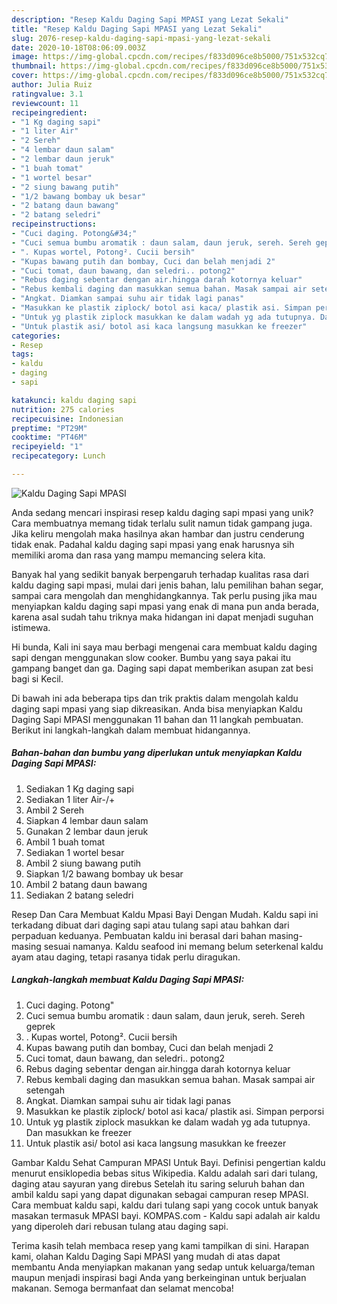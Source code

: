 ```yaml
---
description: "Resep Kaldu Daging Sapi MPASI yang Lezat Sekali"
title: "Resep Kaldu Daging Sapi MPASI yang Lezat Sekali"
slug: 2076-resep-kaldu-daging-sapi-mpasi-yang-lezat-sekali
date: 2020-10-18T08:06:09.003Z
image: https://img-global.cpcdn.com/recipes/f833d096ce8b5000/751x532cq70/kaldu-daging-sapi-mpasi-foto-resep-utama.jpg
thumbnail: https://img-global.cpcdn.com/recipes/f833d096ce8b5000/751x532cq70/kaldu-daging-sapi-mpasi-foto-resep-utama.jpg
cover: https://img-global.cpcdn.com/recipes/f833d096ce8b5000/751x532cq70/kaldu-daging-sapi-mpasi-foto-resep-utama.jpg
author: Julia Ruiz
ratingvalue: 3.1
reviewcount: 11
recipeingredient:
- "1 Kg daging sapi"
- "1 liter Air"
- "2 Sereh"
- "4 lembar daun salam"
- "2 lembar daun jeruk"
- "1 buah tomat"
- "1 wortel besar"
- "2 siung bawang putih"
- "1/2 bawang bombay uk besar"
- "2 batang daun bawang"
- "2 batang seledri"
recipeinstructions:
- "Cuci daging. Potong&#34;"
- "Cuci semua bumbu aromatik : daun salam, daun jeruk, sereh. Sereh geprek"
- ". Kupas wortel, Potong². Cucii bersih"
- "Kupas bawang putih dan bombay, Cuci dan belah menjadi 2"
- "Cuci tomat, daun bawang, dan seledri.. potong2"
- "Rebus daging sebentar dengan air.hingga darah kotornya keluar"
- "Rebus kembali daging dan masukkan semua bahan. Masak sampai air setengah"
- "Angkat. Diamkan sampai suhu air tidak lagi panas"
- "Masukkan ke plastik ziplock/ botol asi kaca/ plastik asi. Simpan perporsi"
- "Untuk yg plastik ziplock masukkan ke dalam wadah yg ada tutupnya. Dan masukkan ke freezer"
- "Untuk plastik asi/ botol asi kaca langsung masukkan ke freezer"
categories:
- Resep
tags:
- kaldu
- daging
- sapi

katakunci: kaldu daging sapi 
nutrition: 275 calories
recipecuisine: Indonesian
preptime: "PT29M"
cooktime: "PT46M"
recipeyield: "1"
recipecategory: Lunch

---
```



![Kaldu Daging Sapi MPASI](https://img-global.cpcdn.com/recipes/f833d096ce8b5000/751x532cq70/kaldu-daging-sapi-mpasi-foto-resep-utama.jpg)

Anda sedang mencari inspirasi resep kaldu daging sapi mpasi yang unik? Cara membuatnya memang tidak terlalu sulit namun tidak gampang juga. Jika keliru mengolah maka hasilnya akan hambar dan justru cenderung tidak enak. Padahal kaldu daging sapi mpasi yang enak harusnya sih memiliki aroma dan rasa yang mampu memancing selera kita.

Banyak hal yang sedikit banyak berpengaruh terhadap kualitas rasa dari kaldu daging sapi mpasi, mulai dari jenis bahan, lalu pemilihan bahan segar, sampai cara mengolah dan menghidangkannya. Tak perlu pusing jika mau menyiapkan kaldu daging sapi mpasi yang enak di mana pun anda berada, karena asal sudah tahu triknya maka hidangan ini dapat menjadi suguhan istimewa.

Hi bunda, Kali ini saya mau berbagi mengenai cara membuat kaldu daging sapi dengan menggunakan slow cooker. Bumbu yang saya pakai itu gampang banget dan ga. Daging sapi dapat memberikan asupan zat besi bagi si Kecil.


Di bawah ini ada beberapa tips dan trik praktis dalam mengolah kaldu daging sapi mpasi yang siap dikreasikan. Anda bisa menyiapkan Kaldu Daging Sapi MPASI menggunakan 11 bahan dan 11 langkah pembuatan. Berikut ini langkah-langkah dalam membuat hidangannya.

<!--inarticleads1-->

##### Bahan-bahan dan bumbu yang diperlukan untuk menyiapkan Kaldu Daging Sapi MPASI:

1. Sediakan 1 Kg daging sapi
1. Sediakan 1 liter Air-/+
1. Ambil 2 Sereh
1. Siapkan 4 lembar daun salam
1. Gunakan 2 lembar daun jeruk
1. Ambil 1 buah tomat
1. Sediakan 1 wortel besar
1. Ambil 2 siung bawang putih
1. Siapkan 1/2 bawang bombay uk besar
1. Ambil 2 batang daun bawang
1. Sediakan 2 batang seledri


Resep Dan Cara Membuat Kaldu Mpasi Bayi Dengan Mudah. Kaldu sapi ini terkadang dibuat dari daging sapi atau tulang sapi atau bahkan dari perpaduan keduanya. Pembuatan kaldu ini berasal dari bahan masing-masing sesuai namanya. Kaldu seafood ini memang belum seterkenal kaldu ayam atau daging, tetapi rasanya tidak perlu diragukan. 

<!--inarticleads2-->

##### Langkah-langkah membuat Kaldu Daging Sapi MPASI:

1. Cuci daging. Potong&#34;
1. Cuci semua bumbu aromatik : daun salam, daun jeruk, sereh. Sereh geprek
1. . Kupas wortel, Potong². Cucii bersih
1. Kupas bawang putih dan bombay, Cuci dan belah menjadi 2
1. Cuci tomat, daun bawang, dan seledri.. potong2
1. Rebus daging sebentar dengan air.hingga darah kotornya keluar
1. Rebus kembali daging dan masukkan semua bahan. Masak sampai air setengah
1. Angkat. Diamkan sampai suhu air tidak lagi panas
1. Masukkan ke plastik ziplock/ botol asi kaca/ plastik asi. Simpan perporsi
1. Untuk yg plastik ziplock masukkan ke dalam wadah yg ada tutupnya. Dan masukkan ke freezer
1. Untuk plastik asi/ botol asi kaca langsung masukkan ke freezer


Gambar Kaldu Sehat Campuran MPASI Untuk Bayi. Definisi pengertian kaldu menurut ensiklopedia bebas situs Wikipedia. Kaldu adalah sari dari tulang, daging atau sayuran yang direbus Setelah itu saring seluruh bahan dan ambil kaldu sapi yang dapat digunakan sebagai campuran resep MPASI. Cara membuat kaldu sapi, kaldu dari tulang sapi yang cocok untuk banyak masakan termasuk MPASI bayi. KOMPAS.com - Kaldu sapi adalah air kaldu yang diperoleh dari rebusan tulang atau daging sapi. 

Terima kasih telah membaca resep yang kami tampilkan di sini. Harapan kami, olahan Kaldu Daging Sapi MPASI yang mudah di atas dapat membantu Anda menyiapkan makanan yang sedap untuk keluarga/teman maupun menjadi inspirasi bagi Anda yang berkeinginan untuk berjualan makanan. Semoga bermanfaat dan selamat mencoba!
